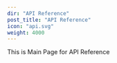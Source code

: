 ```yaml
---
dir: "API Reference"
post_title: "API Reference"
icon: "api.svg"
weight: 4000
---
```


This is Main Page for API Reference
